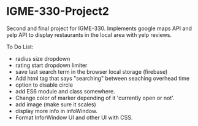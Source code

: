 # IGME-330-Project2
Second and final project for IGME-330. Implements google maps API and yelp API to display restaurants in the local area with yelp reviews.

To Do List:
- radius size dropdown
- rating start dropdown limiter
- save last search term in the browser local storage (firebase)
- Add html tag that says "searching" between seaching overhead time
- option to disable circle
- add ES6 module and class somewhere.
- Change color of marker depending of it 'currently open or not'.
- add image (make sure it scales)
- display more info in infoWindow.
- Format InforWindow UI and other UI with CSS.



